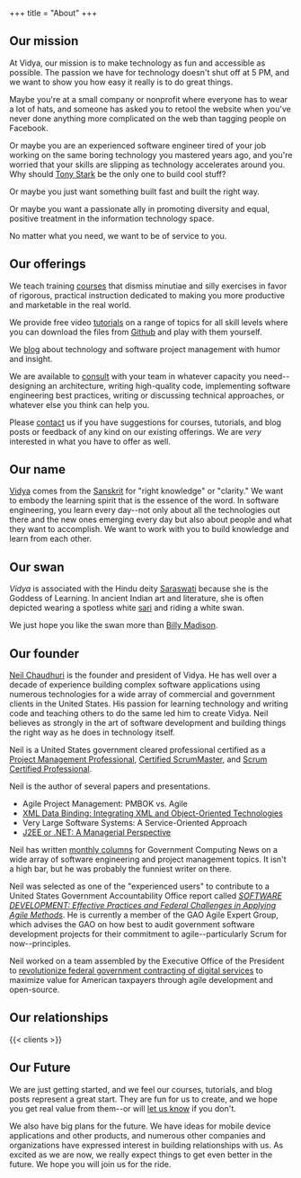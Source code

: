 +++
title = "About"
+++

## Our mission

At Vidya, our mission is to make technology as fun and accessible as possible. The passion we have for technology
doesn't shut off at 5 PM, and we want to show you how easy it really is to do great things.

Maybe you're at a small
company or nonprofit where everyone has to wear a lot of hats, and someone has asked you to retool the website when you've
never done anything more complicated on the web than tagging people on Facebook.

Or maybe
you are an experienced software engineer tired of your job working on the same boring technology you mastered years ago, and you're
worried that your skills are slipping as technology accelerates around you. Why should [Tony Stark](http://www.youtube.com/watch?v=3o2ACEr9NmQ)
be the only one to build cool stuff?

Or maybe you just want something built fast and built the right way.

Or maybe you want a passionate ally in promoting diversity and equal, positive treatment in the information technology space.

No matter what you need, we want to be of service to you. 

## Our offerings

We teach training [courses](/course) that dismiss minutiae and silly exercises in favor of rigorous, practical instruction
dedicated to making you more productive and marketable in the real world.

We provide free video [tutorials](/tutorial) on a range of topics for all skill levels where you can download the files
from [Github](https://github.com/VidyaSource) and play with them yourself.

We [blog](/blog) about technology and software project management with humor and insight.

We are available to [consult](/consulting) with your team in whatever capacity you need--designing an architecture,
writing high-quality code, implementing software engineering best practices, writing or discussing technical approaches,
or whatever else you think can help you.

Please [contact](/contact) us if you have suggestions for courses, tutorials, and blog posts or feedback of any kind on our
existing offerings. We are *very* interested in what you have to offer as well.

## Our name

[Vidya](http://en.wikipedia.org/wiki/Vidy%C4%81) comes from the
[Sanskrit](http://en.wikipedia.org/wiki/Sanskrit) for "right knowledge" or
"clarity." We want to embody the learning spirit that is the essence of the word. In
software engineering, you learn every day--not only about all the technologies out there and the new ones emerging every
day but also about people and what they want to accomplish. We want to work with you to build knowledge and learn from
each other.

## Our swan

*Vidya* is associated with the Hindu deity
[Saraswati](http://en.wikipedia.org/wiki/Sarasvati) because she is the Goddess of Learning.
In ancient Indian art and literature, she is often depicted wearing a spotless white 
[sari](https://en.wikipedia.org/wiki/Sari) and riding a white swan.

We just hope you like the swan more than [Billy Madison](http://www.youtube.com/watch?v=n91ckeyNvQU).

## Our founder

[Neil Chaudhuri](https://www.linkedin.com/in/neil-chaudhuri/)
is the founder and president
of Vidya. He has well over a decade of experience building complex software applications using
numerous technologies for a wide array of commercial and government clients in the United States. His passion for
learning technology and writing code and teaching others to do the same led him to create Vidya. Neil
believes as strongly in the art of software development and building things the right way as he does in technology itself.

Neil is a United States government cleared professional certified as a
[Project Management Professional](http://www.pmi.org/Certification/Project-Management-Professional-PMP.aspx),
<a href="http://www.scrumalliance.org/certifications/practitioners/certified-scrummaster-(csm)">Certified ScrumMaster</a>,
and [Scrum Certified Professional](http://www.scrumalliance.org/certifications/practitioners/csp-certification).

Neil is the author of several papers and presentations.
<ul class="publications">
<li>Agile Project Management: PMBOK vs. Agile</li>
<li><a href="http://www.pdfpower.com/XML2005Proceedings/ship/77/xmlbinding.PDF">XML Data Binding: Integrating XML and Object-Oriented Technologies</a></li>
<li>Very Large Software Systems: A Service-Oriented Approach</li>
<li><a href="http://soft.vub.ac.be/FFSE/Workshops/ELISA-submissions/09-Chaudhuri-full.pdf">J2EE or .NET: A Managerial Perspective</a></li>
</ul>

Neil has written [monthly columns](http://gcn.com/Forms/Search-Results.aspx?query=chaudhuri&collection=GCN_Web) 
for Government Computing News on a wide array of 
software engineering and project management topics. It isn't a high bar, but he was probably the funniest writer on there.

Neil was selected as one of the "experienced users" to contribute to a United States
Government Accountability Office report called *[SOFTWARE DEVELOPMENT: Effective Practices and
Federal Challenges in Applying Agile Methods](http://www.gao.gov/assets/600/593091.pdf)*. He is currently a member 
of the GAO Agile Expert Group, which advises the GAO on how best to audit government software development projects for their commitment
to agile--particularly Scrum for now--principles.

Neil worked on a team assembled by the Executive Office of the President to [revolutionize federal government contracting of digital
services](https://www.challenge.gov/challenge/digital-service-contracting-professional-training-and-development-program-challenge-2/) 
to maximize value for American taxpayers through agile development and open-source.

## Our relationships

{{< clients >}}

## Our Future

We are just getting started, and we feel our courses, tutorials, and blog posts represent a great start. They are fun for
us to create, and we hope you get real value from them--or will [let us know](/contact) if you don't.

We also have big plans for the future. We have ideas for mobile device applications and other products, and numerous other
companies and organizations have expressed interest in building relationships with us. As excited as we are now,
we really expect things to get even better in the future. We hope you will join us for the ride.
